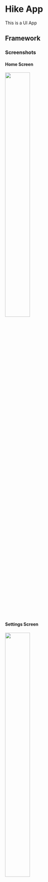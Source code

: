 # Hike App
This is a UI App

## Framework

### Screenshots

#### Home Screen

<img src="https://github.com/McGavin20/Hike/assets/86229307/ab28cb36-4ffb-41b1-bd8e-80a3bd56bb90" width = "40%" height = "45%">

#### Settings Screen

<img src="https://github.com/McGavin20/Hike/assets/86229307/04be229a-7d13-4f1f-80df-fd594760bf80" width = "40%" height = "45%">
